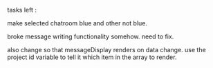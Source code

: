 tasks left :

make selected chatroom blue and other not blue.

broke message writing functionality somehow. need to fix.

also change so that messageDisplay renders on data change. use the project id variable to tell it which item in the array to render.
